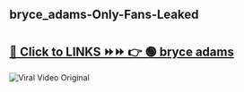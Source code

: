 
 ## bryce_adams-Only-Fans-Leaked

# <h2><a href="https://clipsfans.com/bryce_adams&ref=git">🔗 Click to LINKS ⏩⏩ 👉 🟢 bryce adams </a></h2>

<a href="https://clipsfans.com/bryce_adams&ref=git" rel="nofollow" data-target="animated-image.originalLink"><img src="https://i.ibb.co.com/xMMVF88/686577567.gif" alt="Viral Video Original" style="max-width: 100%; display: inline-block;" data-target="animated-image.originalImage"></a>
